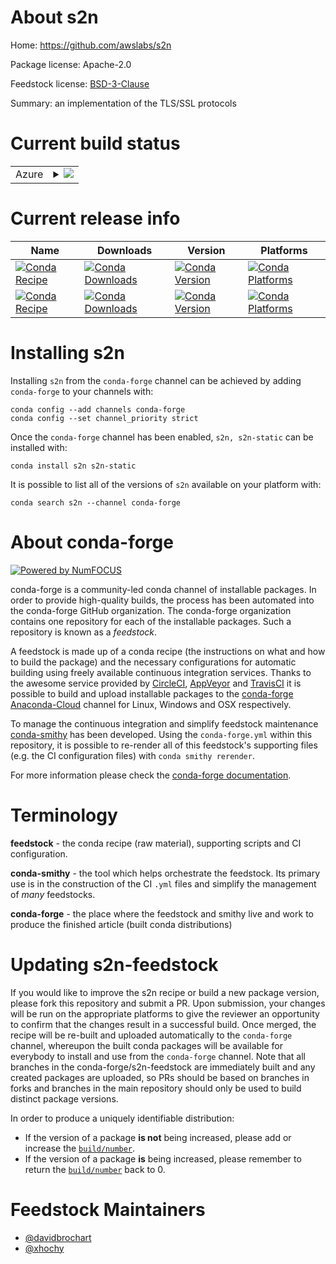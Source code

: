 About s2n
=========

Home: https://github.com/awslabs/s2n

Package license: Apache-2.0

Feedstock license: [BSD-3-Clause](https://github.com/conda-forge/s2n-feedstock/blob/master/LICENSE.txt)

Summary: an implementation of the TLS/SSL protocols

Current build status
====================


<table>
    
  <tr>
    <td>Azure</td>
    <td>
      <details>
        <summary>
          <a href="https://dev.azure.com/conda-forge/feedstock-builds/_build/latest?definitionId=11187&branchName=master">
            <img src="https://dev.azure.com/conda-forge/feedstock-builds/_apis/build/status/s2n-feedstock?branchName=master">
          </a>
        </summary>
        <table>
          <thead><tr><th>Variant</th><th>Status</th></tr></thead>
          <tbody><tr>
              <td>linux_64</td>
              <td>
                <a href="https://dev.azure.com/conda-forge/feedstock-builds/_build/latest?definitionId=11187&branchName=master">
                  <img src="https://dev.azure.com/conda-forge/feedstock-builds/_apis/build/status/s2n-feedstock?branchName=master&jobName=linux&configuration=linux_64_" alt="variant">
                </a>
              </td>
            </tr><tr>
              <td>linux_aarch64</td>
              <td>
                <a href="https://dev.azure.com/conda-forge/feedstock-builds/_build/latest?definitionId=11187&branchName=master">
                  <img src="https://dev.azure.com/conda-forge/feedstock-builds/_apis/build/status/s2n-feedstock?branchName=master&jobName=linux&configuration=linux_aarch64_" alt="variant">
                </a>
              </td>
            </tr><tr>
              <td>linux_ppc64le</td>
              <td>
                <a href="https://dev.azure.com/conda-forge/feedstock-builds/_build/latest?definitionId=11187&branchName=master">
                  <img src="https://dev.azure.com/conda-forge/feedstock-builds/_apis/build/status/s2n-feedstock?branchName=master&jobName=linux&configuration=linux_ppc64le_" alt="variant">
                </a>
              </td>
            </tr><tr>
              <td>osx_64</td>
              <td>
                <a href="https://dev.azure.com/conda-forge/feedstock-builds/_build/latest?definitionId=11187&branchName=master">
                  <img src="https://dev.azure.com/conda-forge/feedstock-builds/_apis/build/status/s2n-feedstock?branchName=master&jobName=osx&configuration=osx_64_" alt="variant">
                </a>
              </td>
            </tr><tr>
              <td>osx_arm64</td>
              <td>
                <a href="https://dev.azure.com/conda-forge/feedstock-builds/_build/latest?definitionId=11187&branchName=master">
                  <img src="https://dev.azure.com/conda-forge/feedstock-builds/_apis/build/status/s2n-feedstock?branchName=master&jobName=osx&configuration=osx_arm64_" alt="variant">
                </a>
              </td>
            </tr>
          </tbody>
        </table>
      </details>
    </td>
  </tr>
</table>

Current release info
====================

| Name | Downloads | Version | Platforms |
| --- | --- | --- | --- |
| [![Conda Recipe](https://img.shields.io/badge/recipe-s2n-green.svg)](https://anaconda.org/conda-forge/s2n) | [![Conda Downloads](https://img.shields.io/conda/dn/conda-forge/s2n.svg)](https://anaconda.org/conda-forge/s2n) | [![Conda Version](https://img.shields.io/conda/vn/conda-forge/s2n.svg)](https://anaconda.org/conda-forge/s2n) | [![Conda Platforms](https://img.shields.io/conda/pn/conda-forge/s2n.svg)](https://anaconda.org/conda-forge/s2n) |
| [![Conda Recipe](https://img.shields.io/badge/recipe-s2n--static-green.svg)](https://anaconda.org/conda-forge/s2n-static) | [![Conda Downloads](https://img.shields.io/conda/dn/conda-forge/s2n-static.svg)](https://anaconda.org/conda-forge/s2n-static) | [![Conda Version](https://img.shields.io/conda/vn/conda-forge/s2n-static.svg)](https://anaconda.org/conda-forge/s2n-static) | [![Conda Platforms](https://img.shields.io/conda/pn/conda-forge/s2n-static.svg)](https://anaconda.org/conda-forge/s2n-static) |

Installing s2n
==============

Installing `s2n` from the `conda-forge` channel can be achieved by adding `conda-forge` to your channels with:

```
conda config --add channels conda-forge
conda config --set channel_priority strict
```

Once the `conda-forge` channel has been enabled, `s2n, s2n-static` can be installed with:

```
conda install s2n s2n-static
```

It is possible to list all of the versions of `s2n` available on your platform with:

```
conda search s2n --channel conda-forge
```


About conda-forge
=================

[![Powered by
NumFOCUS](https://img.shields.io/badge/powered%20by-NumFOCUS-orange.svg?style=flat&colorA=E1523D&colorB=007D8A)](https://numfocus.org)

conda-forge is a community-led conda channel of installable packages.
In order to provide high-quality builds, the process has been automated into the
conda-forge GitHub organization. The conda-forge organization contains one repository
for each of the installable packages. Such a repository is known as a *feedstock*.

A feedstock is made up of a conda recipe (the instructions on what and how to build
the package) and the necessary configurations for automatic building using freely
available continuous integration services. Thanks to the awesome service provided by
[CircleCI](https://circleci.com/), [AppVeyor](https://www.appveyor.com/)
and [TravisCI](https://travis-ci.com/) it is possible to build and upload installable
packages to the [conda-forge](https://anaconda.org/conda-forge)
[Anaconda-Cloud](https://anaconda.org/) channel for Linux, Windows and OSX respectively.

To manage the continuous integration and simplify feedstock maintenance
[conda-smithy](https://github.com/conda-forge/conda-smithy) has been developed.
Using the ``conda-forge.yml`` within this repository, it is possible to re-render all of
this feedstock's supporting files (e.g. the CI configuration files) with ``conda smithy rerender``.

For more information please check the [conda-forge documentation](https://conda-forge.org/docs/).

Terminology
===========

**feedstock** - the conda recipe (raw material), supporting scripts and CI configuration.

**conda-smithy** - the tool which helps orchestrate the feedstock.
                   Its primary use is in the construction of the CI ``.yml`` files
                   and simplify the management of *many* feedstocks.

**conda-forge** - the place where the feedstock and smithy live and work to
                  produce the finished article (built conda distributions)


Updating s2n-feedstock
======================

If you would like to improve the s2n recipe or build a new
package version, please fork this repository and submit a PR. Upon submission,
your changes will be run on the appropriate platforms to give the reviewer an
opportunity to confirm that the changes result in a successful build. Once
merged, the recipe will be re-built and uploaded automatically to the
`conda-forge` channel, whereupon the built conda packages will be available for
everybody to install and use from the `conda-forge` channel.
Note that all branches in the conda-forge/s2n-feedstock are
immediately built and any created packages are uploaded, so PRs should be based
on branches in forks and branches in the main repository should only be used to
build distinct package versions.

In order to produce a uniquely identifiable distribution:
 * If the version of a package **is not** being increased, please add or increase
   the [``build/number``](https://docs.conda.io/projects/conda-build/en/latest/resources/define-metadata.html#build-number-and-string).
 * If the version of a package **is** being increased, please remember to return
   the [``build/number``](https://docs.conda.io/projects/conda-build/en/latest/resources/define-metadata.html#build-number-and-string)
   back to 0.

Feedstock Maintainers
=====================

* [@davidbrochart](https://github.com/davidbrochart/)
* [@xhochy](https://github.com/xhochy/)

